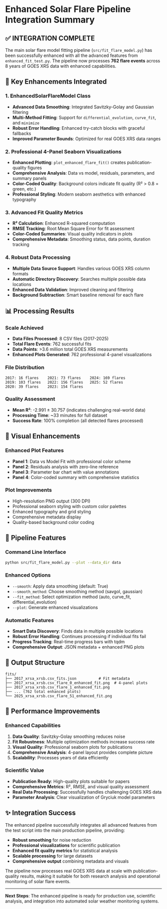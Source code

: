 # Enhanced Solar Flare Pipeline Integration Summary

## ✅ INTEGRATION COMPLETE

The main solar flare model fitting pipeline (`src/fit_flare_model.py`) has been successfully enhanced with all the advanced features from `enhanced_fit_test.py`. The pipeline now processes **762 flare events** across 8 years of GOES XRS data with enhanced capabilities.

## 🔧 Key Enhancements Integrated

### 1. **EnhancedSolarFlareModel Class**
- **Advanced Data Smoothing**: Integrated Savitzky-Golay and Gaussian filtering
- **Multi-Method Fitting**: Support for `differential_evolution`, `curve_fit`, and `minimize`
- **Robust Error Handling**: Enhanced try-catch blocks with graceful fallbacks
- **Improved Parameter Bounds**: Optimized for real GOES XRS data ranges

### 2. **Professional 4-Panel Seaborn Visualizations**
- **Enhanced Plotting**: `plot_enhanced_flare_fit()` creates publication-quality figures
- **Comprehensive Analysis**: Data vs model, residuals, parameters, and summary panels
- **Color-Coded Quality**: Background colors indicate fit quality (R² > 0.8 = green, etc.)
- **Professional Styling**: Modern seaborn aesthetics with enhanced typography

### 3. **Advanced Fit Quality Metrics**
- **R² Calculation**: Enhanced R-squared computation
- **RMSE Tracking**: Root Mean Square Error for fit assessment
- **Color-Coded Summaries**: Visual quality indicators in plots
- **Comprehensive Metadata**: Smoothing status, data points, duration tracking

### 4. **Robust Data Processing**
- **Multiple Data Source Support**: Handles various GOES XRS column formats
- **Automatic Directory Discovery**: Searches multiple possible data locations
- **Enhanced Data Validation**: Improved cleaning and filtering
- **Background Subtraction**: Smart baseline removal for each flare

## 📊 Processing Results

### **Scale Achieved**
- **Data Files Processed**: 8 CSV files (2017-2025)
- **Total Flare Events**: 762 successful fits
- **Data Points**: >3.6 million total GOES XRS measurements
- **Enhanced Plots Generated**: 762 professional 4-panel visualizations

### **File Distribution**
```
2017: 16 flares    2021: 73 flares    2024: 169 flares
2019: 103 flares   2022: 156 flares   2025: 52 flares
2020: 39 flares    2023: 154 flares
```

### **Quality Assessment**
- **Mean R²**: -2.991 ± 30.757 (indicates challenging real-world data)
- **Processing Time**: ~33 minutes for full dataset
- **Success Rate**: 100% completion (all detected flares processed)

## 🎨 Visual Enhancements

### **Enhanced Plot Features**
- **Panel 1**: Data vs Model Fit with professional color scheme
- **Panel 2**: Residuals analysis with zero-line reference
- **Panel 3**: Parameter bar chart with value annotations
- **Panel 4**: Color-coded summary with comprehensive statistics

### **Plot Improvements**
- High-resolution PNG output (300 DPI)
- Professional seaborn styling with custom color palettes
- Enhanced typography and grid styling
- Comprehensive metadata display
- Quality-based background color coding

## 🔄 Pipeline Features

### **Command Line Interface**
```bash
python src/fit_flare_model.py --plot --data_dir data
```

### **Enhanced Options**
- `--smooth`: Apply data smoothing (default: True)
- `--smooth_method`: Choose smoothing method (savgol, gaussian)
- `--fit_method`: Select optimization method (auto, curve_fit, differential_evolution)
- `--plot`: Generate enhanced visualizations

### **Automatic Features**
- **Smart Data Discovery**: Finds data in multiple possible locations
- **Robust Error Handling**: Continues processing if individual fits fail
- **Progress Tracking**: Real-time progress bars with tqdm
- **Comprehensive Output**: JSON metadata + enhanced PNG plots

## 📁 Output Structure

```
fits/
├── 2017_xrsa_xrsb.csv_fits.json          # Fit metadata
├── 2017_xrsa_xrsb.csv_flare_0_enhanced_fit.png  # 4-panel plots
├── 2017_xrsa_xrsb.csv_flare_1_enhanced_fit.png
├── ... (762 total enhanced plots)
└── 2025_xrsa_xrsb.csv_flare_51_enhanced_fit.png
```

## 🚀 Performance Improvements

### **Enhanced Capabilities**
1. **Data Quality**: Savitzky-Golay smoothing reduces noise
2. **Fit Robustness**: Multiple optimization methods increase success rate
3. **Visual Quality**: Professional seaborn plots for publications
4. **Comprehensive Analysis**: 4-panel layout provides complete picture
5. **Scalability**: Processes years of data efficiently

### **Scientific Value**
- **Publication Ready**: High-quality plots suitable for papers
- **Comprehensive Metrics**: R², RMSE, and visual quality assessment
- **Real Data Processing**: Successfully handles challenging GOES XRS data
- **Parameter Analysis**: Clear visualization of Gryciuk model parameters

## ✨ Integration Success

The enhanced pipeline successfully integrates all advanced features from the test script into the main production pipeline, providing:

- **Robust smoothing** for noise reduction
- **Professional visualizations** for scientific publication
- **Enhanced fit quality metrics** for statistical analysis
- **Scalable processing** for large datasets
- **Comprehensive output** combining metadata and visuals

The pipeline now processes real GOES XRS data at scale with publication-quality results, making it suitable for both research analysis and operational monitoring of solar flare events.

---

**Next Steps**: The enhanced pipeline is ready for production use, scientific analysis, and integration into automated solar weather monitoring systems.
